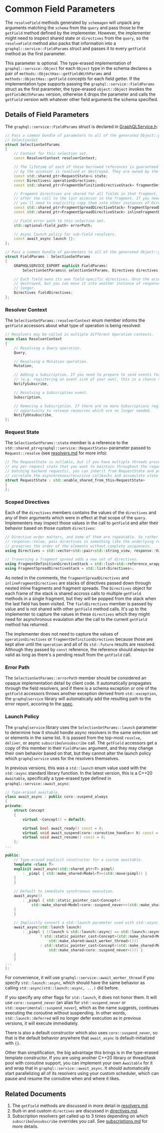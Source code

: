 # Common Field Parameters

The `resolveField` methods generated by `schemagen` will unpack any arguments
matching the `schema` from the `query` and pass those to the `getField` method
defined by the implementer. However, the implementer might need to inspect
shared state or `directives` from the `query`, so the `resolveField` method
also packs that information into a `graphql::service::FieldParams` struct and
passes it to every `getField` method as the first parameter.

This parameter is optional. The type-erased implementation of `graphql::service::Object`
for each `Object` type in the schema declares a pair of `methods::ObjectHas::getFieldWithParams`
and `methods::ObjectHas::getField` concepts for each field getter. If the implementation
type supports passing the `graphql::service::FieldParams` struct as the first parameter,
the type-erased `object::Object` invokes the `getFieldWithParams` version, otherwise it
drops the parameter and calls the `getField` version with whatever other field
arguments the schema specified.

## Details of Field Parameters

The `graphql::service::FieldParams` struct is declared in [GraphQLService.h](../include/graphqlservice/GraphQLService.h):
```cpp
// Pass a common bundle of parameters to all of the generated Object::getField accessors in a
// SelectionSet
struct SelectionSetParams
{
	// Context for this selection set.
	const ResolverContext resolverContext;

	// The lifetime of each of these borrowed references is guaranteed until the future returned
	// by the accessor is resolved or destroyed. They are owned by the OperationData shared pointer.
	const std::shared_ptr<RequestState>& state;
	const Directives& operationDirectives;
	const std::shared_ptr<FragmentDefinitionDirectiveStack> fragmentDefinitionDirectives;

	// Fragment directives are shared for all fields in that fragment, but they aren't kept alive
	// after the call to the last accessor in the fragment. If you need to keep them alive longer,
	// you'll need to explicitly copy them into other instances of Directives.
	const std::shared_ptr<FragmentSpreadDirectiveStack> fragmentSpreadDirectives;
	const std::shared_ptr<FragmentSpreadDirectiveStack> inlineFragmentDirectives;

	// Field error path to this selection set.
	std::optional<field_path> errorPath;

	// Async launch policy for sub-field resolvers.
	const await_async launch {};
};

// Pass a common bundle of parameters to all of the generated Object::getField accessors.
struct FieldParams : SelectionSetParams
{
	GRAPHQLSERVICE_EXPORT explicit FieldParams(
		SelectionSetParams&& selectionSetParams, Directives directives);

	// Each field owns its own field-specific directives. Once the accessor returns it will be
	// destroyed, but you can move it into another instance of response::Value to keep it alive
	// longer.
	Directives fieldDirectives;
};
```

### Resolver Context

The `SelectionSetParams::resolverContext` enum member informs the `getField`
accessors about what type of operation is being resolved:
```cpp
// Resolvers may be called in multiple different Operation contexts.
enum class ResolverContext
{
	// Resolving a Query operation.
	Query,

	// Resolving a Mutation operation.
	Mutation,

	// Adding a Subscription. If you need to prepare to send events for this Subsciption
	// (e.g. registering an event sink of your own), this is a chance to do that.
	NotifySubscribe,

	// Resolving a Subscription event.
	Subscription,

	// Removing a Subscription. If there are no more Subscriptions registered this is an
	// opportunity to release resources which are no longer needed.
	NotifyUnsubscribe,
};
```

### Request State

The `SelectionSetParams::state` member is a reference to the
`std::shared_ptr<graphql::service::RequestState>` parameter passed to
`Request::resolve` (see [resolvers.md](./resolvers.md) for more info):
```cpp
// The RequestState is nullable, but if you have multiple threads processing requests and there's
// any per-request state that you want to maintain throughout the request (e.g. optimizing or
// batching backend requests), you can inherit from RequestState and pass it to Request::resolve to
// correlate the asynchronous/recursive callbacks and accumulate state in it.
struct RequestState : std::enable_shared_from_this<RequestState>
{
};
```

### Scoped Directives

Each of the `directives` members contains the values of the `directives` and
any of their arguments which were in effect at that scope of the `query`.
Implementers may inspect those values in the call to `getField` and alter their
behavior based on those custom `directives`:
```cpp
// Directive order matters, and some of them are repeatable. So rather than passing them in a
// response::Value, pass directives in something like the underlying response::MapType which
// preserves the order of the elements without complete uniqueness.
using Directives = std::vector<std::pair<std::string_view, response::Value>>;

// Traversing a fragment spread adds a new set of directives.
using FragmentDefinitionDirectiveStack = std::list<std::reference_wrapper<const Directives>>;
using FragmentSpreadDirectiveStack = std::list<Directives>;
```

As noted in the comments, the `fragmentSpreadDirectives` and
`inlineFragmentDirectives` are stacks of directives passed down through nested
inline fragments and fragment spreads. The `Directives` object for each frame of
the stack is shared accross calls to multiple `getField` methods in a single fragment,
but they will be popped from the stack when the last field has been visited. The
`fieldDirectives` member is passed by value and is not shared with other `getField`
method calls. It's up to the implementer to capture the values in these `directives`
which they might need for asynchronous evaulation after the call to the current
`getField` method has returned.

The implementer does not need to capture the values of `operationDirectives`
or `fragmentDefinitionDirectives` because those are kept alive until the
`operation` and all of its `std::future` results are resolved. Although they
passed by `const` reference, the reference should always be valid as long as
there's a pending result from the `getField` call.

### Error Path

The `SelectionSetParams::errorPath` member should be considered an opaque
implementation detail by client code. It automatically propagates through the
field resolvers, and if there is a schema exception or one of the `getField`
accessors throws another exception derived from `std::exception`, the
`graphqlservice` library will automatically add the resulting path to the error
report, accoring to the [spec](https://spec.graphql.org/October2021/#sec-Errors).

### Launch Policy

The `graphqlservice` library uses the `SelectionSetParams::launch` parameter to
determine how it should handle async resolvers in the same selection set or
elements in the same list. It is passed from the top-most `resolve`, `deliver`,
or async `subscribe`/`unsubscribe` call. The `getField` accessors get a copy of
this member in their `FieldParams` argument, and they may change their own
behavior based on that, but they cannot alter the launch policy which
`graphqlservice` uses for the resolvers themselves.

In previous versions, this was a `std::launch` enum value used with the
`std::async` standard library function. In the latest version, this is a C++20
`Awaitable`, specifically a type-erased type defined in `graphql::service::await_async`:
```cpp
// Type-erased awaitable.
class await_async : public coro::suspend_always
{
private:
	struct Concept
	{
		virtual ~Concept() = default;

		virtual bool await_ready() const = 0;
		virtual void await_suspend(coro::coroutine_handle<> h) const = 0;
		virtual void await_resume() const = 0;
	};
...

public:
	// Type-erased explicit constructor for a custom awaitable.
	template <class T>
	explicit await_async(std::shared_ptr<T> pimpl)
		: _pimpl { std::make_shared<Model<T>>(std::move(pimpl)) }
	{
	}

	// Default to immediate synchronous execution.
	await_async()
		: _pimpl { std::static_pointer_cast<Concept>(
			std::make_shared<Model<coro::suspend_never>>(std::make_shared<coro::suspend_never>())) }
	{
	}

	// Implicitly convert a std::launch parameter used with std::async to an awaitable.
	await_async(std::launch launch)
		: _pimpl { ((launch & std::launch::async) == std::launch::async)
				? std::static_pointer_cast<Concept>(std::make_shared<Model<await_worker_thread>>(
					std::make_shared<await_worker_thread>()))
				: std::static_pointer_cast<Concept>(std::make_shared<Model<coro::suspend_never>>(
					std::make_shared<coro::suspend_never>())) }
	{
	}
...
};
```
For convenience, it will use `graphql::service::await_worker_thread` if you specify `std::launch::async`,
which should have the same behavior as calling `std::async(std::launch::async, ...)` did before.

If you specify any other flags for `std::launch`, it does not honor them. It will use `coro::suspend_never`
(an alias for `std::suspend_never` or `std::experimental::suspend_never`), which as the name suggests,
continues executing the coroutine without suspending. In other words, `std::launch::deferred` will no
longer defer execution as in previous versions, it will execute immediately.

There is also a default constructor which also uses `coro::suspend_never`, so that is the default
behavior anywhere that `await_async` is default-initialized with `{}`.

Other than simplification, the big advantage this brings is in the type-erased template constructor.
If you are using another C++20 library or thread/task pool with coroutine support, you can implement
your own `Awaitable` for it and wrap that in `graphql::service::await_async`. It should automatically
start parallelizing all of its resolvers using your custom scheduler, which can pause and resume the
coroutine when and where it likes.

## Related Documents

1. The `getField` methods are discussed in more detail in [resolvers.md](./resolvers.md).
2. Built-in and custom `directives` are discussed in [directives.md](./directives.md).
3. Subscription resolvers get called up to 3 times depending on which
`subscribe`/`unsubscribe` overrides you call. See [subscriptions.md](./subscriptions.md)
for more details.